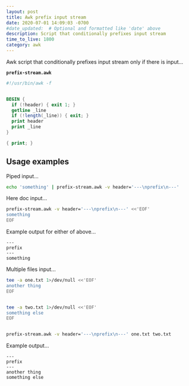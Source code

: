 ```yaml
---
layout: post
title: Awk prefix input stream
date: 2020-07-01 14:09:03 -0700
#date_updated:  # Optional and formatted like 'date' above
description: Script that conditionally prefixes input stream
time_to_live: 1800
category: awk
---
```




Awk script that conditionally prefixes input stream only if there is input...


**`prefix-stream.awk`**


```awk
#!/usr/bin/awk -f


BEGIN {
  if (!header) { exit 1; }
  getline _line
  if (!length(_line)) { exit; }
  print header
  print _line
}

{ print; }
```


## Usage examples


Piped input...


```bash
echo 'something' | prefix-stream.awk -v header='---\nprefix\n---'
```


Here doc input...


```bash
prefix-stream.awk -v header='---\nprefix\n---' <<'EOF'
something
EOF
```


Example output for either of above...


```
---
prefix
---
something
```


Multiple files input...


```bash
tee -a one.txt 1>/dev/null <<'EOF'
another thing
EOF


tee -a two.txt 1>/dev/null <<'EOF'
something else
EOF


prefix-stream.awk -v header='---\nprefix\n---' one.txt two.txt
```


Example output...


```
---
prefix
---
another thing
something else
```
